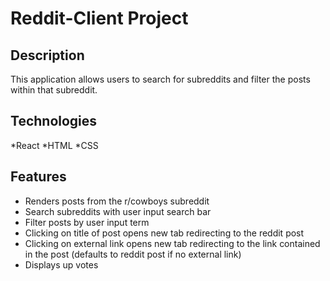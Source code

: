 # Reddit-Client Project

## Description
This application allows users to search for subreddits and filter the posts within that subreddit.

## Technologies

*React
*HTML
*CSS

## Features

* Renders posts from the r/cowboys subreddit
* Search subreddits with user input search bar
* Filter posts by user input term
* Clicking on title of post opens new tab redirecting to the reddit post
* Clicking on external link opens new tab redirecting to the link contained in the post (defaults to reddit post if no external link)
* Displays up votes
